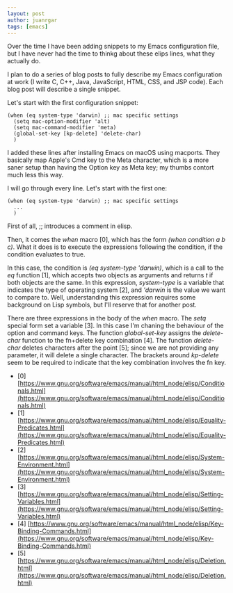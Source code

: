 ```yaml
---
layout: post
author: juanrgar
tags: [emacs]
---
```

Over the time I have been adding snippets to my Emacs configuration file, but I have never had the time to thinkg about these elips lines, what they actually do.

I plan to do a series of blog posts to fully describe my Emacs configuration at work (I write C, C++, Java, JavaScript, HTML, CSS, and JSP code). Each blog post will describe a single snippet.

Let's start with the first configuration snippet:

    (when (eq system-type 'darwin) ;; mac specific settings
      (setq mac-option-modifier 'alt)
      (setq mac-command-modifier 'meta)
      (global-set-key [kp-delete] 'delete-char)
      )

I added these lines after installing Emacs on macOS using macports. They basically map Apple's Cmd key to the Meta character, which is a more saner setup than having the Option key as Meta key; my thumbs contort much less this way.

I will go through every line. Let's start with the first one:

    (when (eq system-type 'darwin) ;; mac specific settings
      ...
      )

First of all, ;; introduces a comment in elisp.

Then, it comes the *when* macro [0], which has the form *(when condition a b c)*. What it does is to execute the expressions following the condition, if the condition evaluates to true.

In this case, the condition is *(eq system-type 'darwin)*, which is a call to the *eq* function [1], which accepts two objects as arguments and returns *t* if both objects are the same. In this expression, *system-type* is a variable that indicates the type of operating system [2], and *'darwin* is the value we want to compare to. Well, understanding this expression requires some background on Lisp symbols, but I'll reserve that for another post.

There are three expressions in the body of the *when* macro. The *setq* special form set a variable [3]. In this case I'm chaning the behaviour of the option and command keys. The function *global-set-key* assigns the *delete-char* function to the fn+delete key combination [4]. The function *delete-char* deletes characters after the point [5]; since we are not providing any parameter, it will delete a single character. The brackets around *kp-delete* seem to be required to indicate that the key combination involves the fn key.

- [0] [https://www.gnu.org/software/emacs/manual/html_node/elisp/Conditionals.html](https://www.gnu.org/software/emacs/manual/html_node/elisp/Conditionals.html)
- [1] [https://www.gnu.org/software/emacs/manual/html_node/elisp/Equality-Predicates.html](https://www.gnu.org/software/emacs/manual/html_node/elisp/Equality-Predicates.html)
- [2] [https://www.gnu.org/software/emacs/manual/html_node/elisp/System-Environment.html](https://www.gnu.org/software/emacs/manual/html_node/elisp/System-Environment.html)
- [3] [https://www.gnu.org/software/emacs/manual/html_node/elisp/Setting-Variables.html](https://www.gnu.org/software/emacs/manual/html_node/elisp/Setting-Variables.html)
- [4] [https://www.gnu.org/software/emacs/manual/html_node/elisp/Key-Binding-Commands.html](https://www.gnu.org/software/emacs/manual/html_node/elisp/Key-Binding-Commands.html)
- [5] [https://www.gnu.org/software/emacs/manual/html_node/elisp/Deletion.html](https://www.gnu.org/software/emacs/manual/html_node/elisp/Deletion.html)

